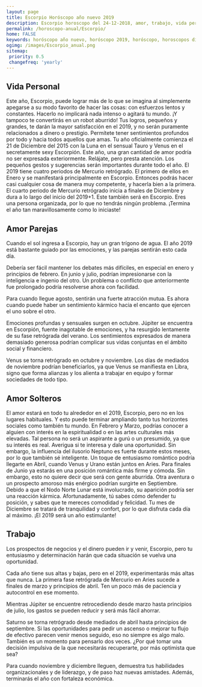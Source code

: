 ```yaml
---
layout: page
title: Escorpio Horóscopo año nuevo 2019 
description: Escorpio horoscopo del 24-12-2018, amor, trabajo, vida personal. Todas las predicciones para Escorpio gratis. Disfruta este año nuevo.
permalink: /horoscopo-anual/Escorpio/
home: FALSE
keywords: horóscopo año nuevo, horóscopo 2019, horóscopo, horoscopos diarios gratis del dia de hoy, horóscopo diario gratis,horóscopo ano nuevo 2019, horóscopo esperanza gracia, horoscopo Escorpio 2019, horoscop, horóscopos gratis, horoscopo Escorpio, horoscopo Escorpio 2019 gratis, Tarot, Astrologia, Zodíaco, Escorpio, horoscopo gratis,tarot en femenino,videncia gratuita,horoscopos gratuitos,horóscopos, astrologia,videncia gratis
ogimg: /images/Escorpio_anual.png
sitemap:
 priority: 0.5
 changefreq: 'yearly'
---
```




## Vida Personal

Este año, Escorpio, puede lograr más de lo que se imagina al simplemente apegarse a su modo favorito de hacer las cosas: con esfuerzos lentos y constantes. Hacerlo no implicará nada intenso o agitará tu mundo. ¡Y tampoco te convertirás en un robot aburrido!
Tus logros, pequeños y grandes, te darán la mayor satisfacción en el 2019, y no serán puramente relacionados a dinero o prestigio.
Permítete tener sentimientos profundos por todo y hacia todos aquellos que amas. Tu año oficialmente comienza el 21 de Diciembre del 2015 con la Luna en el sensual Tauro y Venus en el secretamente sexy Escorpión.
Este año, una gran cantidad de amor podría no ser expresada exteriormente. Relájate, pero presta atención. Los pequeños gestos y sugerencias serán importantes durante todo el año.
El 2019 tiene cuatro periodos de Mercurio retrógrado. El primero de ellos en Enero y se manifestará principalmente en Escorpio. Entonces podrás hacer casi cualquier cosa de manera muy competente, y hacerla bien a la primera.
El cuarto periodo de Mercurio retrógrado inicia a finales de Diciembre y dura a lo largo del inicio del 2019+1. Este también será en Escorpio. Eres una persona organizada, por lo que no tendrás ningún problema. ¡Termina el año tan maravillosamente como lo iniciaste!

## Amor Parejas

Cuando el sol ingresa a Escorpio, hay un gran trígono de agua. El año 2019 está bastante guiado por las emociones, y las parejas sentirán esto cada día.


Debería ser fácil mantener los debates más difíciles, en especial en enero y principios de febrero. En junio y julio, podrían impresionarse con la inteligencia e ingenio del otro. Un problema o conflicto que anteriormente fue prolongado podría resolverse ahora con facilidad.


Para cuando llegue agosto, sentirán una fuerte atracción mutua. Es ahora cuando puede haber un sentimiento kármico hacia el encanto que ejercen el uno sobre el otro.


Emociones profundas y sensuales surgen en octubre. Júpiter se encuentra en Escorpión, fuente inagotable de emociones, y ha resurgido lentamente de su fase retrógrada del verano. Los sentimientos expresados de manera demasiado generosa podrían complicar sus vidas conjuntas en el ámbito social y financiero.


Venus se torna retrógrado en octubre y noviembre. Los días de mediados de noviembre podrían beneficiarlos, ya que Venus se manifiesta en Libra, signo que forma alianzas y los alienta a trabajar en equipo y formar sociedades de todo tipo.


## Amor Solteros

El amor estará en todo tu alrededor en el 2019, Escorpio, pero no en los lugares habituales. Y esto puede terminar ampliando tanto tus horizontes sociales como también tu mundo.
En Febrero y Marzo, podrías conocer a alguien con interés en la espiritualidad o en las artes culturales más elevadas. Tal persona no será un aspirante a gurú o un presumido, ya que su interés es real. Averigua si te interesa y dale una oportunidad. Sin embargo, la influencia del ilusorio Neptuno es fuerte durante estos meses, por lo que también sé inteligente.
Un toque de entusiasmo romántico podría llegarte en Abril, cuando Venus y Urano están juntos en Aries. Para finales de Junio ya estarás en una posición romántica más firme y cómoda. Sin embargo, esto no quiere decir que será con gente aburrida.
Otra aventura o un prospecto amoroso más enérgico podrían surgirte en Septiembre. Debido a que el Nodo Norte Lunar está involucrado, su aparición podría ser una reacción kármica. Afortunadamente, tú sabes cómo defender tu posición, y sabes que te mereces comodidad y felicidad.
Tu mes de Diciembre se tratará de tranquilidad y confort, por lo que disfruta cada día al máximo. ¡El 2019 será un año estimulante!

## Trabajo

Los prospectos de negocios y el dinero pueden ir y venir, Escorpio, pero tu entusiasmo y determinación harán que cada situación se vuelva una oportunidad. 


Cada año tiene sus altas y bajas, pero en el 2019, experimentarás más altas que nunca. La primera fase retrógrada de Mercurio en Aries sucede a finales de marzo y principios de abril. Ten un poco más de paciencia y autocontrol en ese momento.


Mientras Júpiter se encuentre retrocediendo desde marzo hasta principios de julio, los gastos se pueden reducir y será más fácil ahorrar.


Saturno se torna retrógrado desde mediados de abril hasta principios de septiembre. Si las oportunidades para pedir un ascenso o mejorar tu flujo de efectivo parecen venir menos seguido, eso no siempre es algo malo. También es un momento para pensarlo dos veces. ¿Por qué tomar una decisión impulsiva de la que necesitarás recuperarte, por más optimista que sea?


Para cuando noviembre y diciembre lleguen, demuestra tus habilidades organizacionales y de liderazgo, y de paso haz nuevas amistades. Además, terminarás el año con fortaleza económica.

